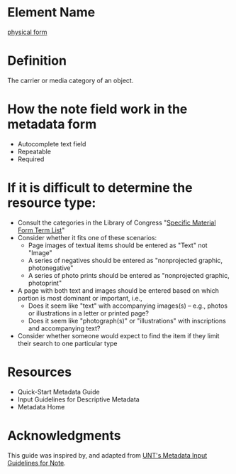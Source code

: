 # Element Name

[physical form](https://www.dublincore.org/specifications/dublin-core/dcmi-terms/#http://purl.org/dc/terms/type)

# Definition

The carrier or media category of an object.

# How the note field work in the metadata form

* Autocomplete text field
* Repeatable
* Required

# If it is difficult to determine the resource type:

* Consult the categories in the Library of Congress "[Specific Material Form Term List](https://www.loc.gov/standards/valuelist/marcsmd.html)"
* Consider whether it fits one of these scenarios:
  * Page images of textual items should be entered as "Text" not "Image"
  * A series of negatives should be entered as "nonprojected graphic, photonegative"
  * A series of photo prints should be entered as "nonprojected graphic, photoprint"
* A page with both text and images should be entered based on which portion is most dominant or important, i.e.,
  * Does it seem like "text" with accompanying images(s) – e.g., photos or illustrations in a letter or printed page?
  * Does it seem like "photograph(s)" or "illustrations" with inscriptions and accompanying text?
* Consider whether someone would expect to find the item if they limit their search to one particular type

# Resources

* Quick-Start Metadata Guide
* Input Guidelines for Descriptive Metadata
* Metadata Home

# Acknowledgments

This guide was inspired by, and adapted from [UNT's Metadata Input Guidelines for Note](https://library.unt.edu/digital-projects-unit/metadata/fields/note).
